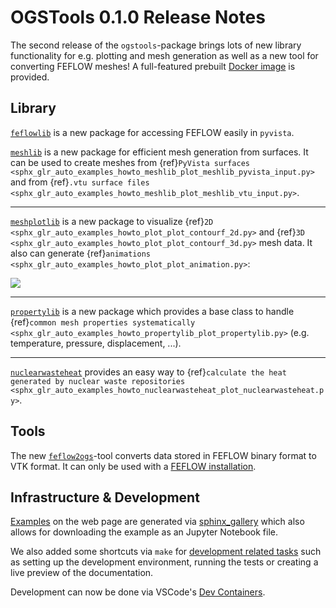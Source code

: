 # OGSTools 0.1.0 Release Notes

The second release of the `ogstools`-package brings lots of new library functionality for e.g. plotting and mesh generation as well as a new tool for converting FEFLOW meshes! A full-featured prebuilt [Docker image](../user-guide/docker.md) is provided.

## Library

[`feflowlib`](../user-guide/feflowlib.md) is a new package for accessing FEFLOW easily in `pyvista`.

[`meshlib`](../user-guide/meshlib.md) is a new package for efficient mesh generation from surfaces. It can be used to create meshes from  {ref}`PyVista surfaces <sphx_glr_auto_examples_howto_meshlib_plot_meshlib_pyvista_input.py>` and from {ref}`.vtu surface files <sphx_glr_auto_examples_howto_meshlib_plot_meshlib_vtu_input.py>`.

______________________________________________________________________

[`meshplotlib`](../user-guide/plot.md) is a new package to visualize {ref}`2D <sphx_glr_auto_examples_howto_plot_plot_contourf_2d.py>` and {ref}`3D <sphx_glr_auto_examples_howto_plot_plot_contourf_3d.py>` mesh data. It also can generate {ref}`animations <sphx_glr_auto_examples_howto_plot_plot_animation.py>`:

![](../auto_examples/howto_plot/images/sphx_glr_plot_animation_001.gif)

______________________________________________________________________

[`propertylib`](../user-guide/propertylib.md) is a new package which provides a base class to handle {ref}`common mesh properties systematically <sphx_glr_auto_examples_howto_propertylib_plot_propertylib.py>` (e.g. temperature, pressure, displacement, ...).

______________________________________________________________________

[`nuclearwasteheat`](../user-guide/nuclearwasteheat.md) provides an easy way to {ref}`calculate the heat generated by nuclear waste repositories <sphx_glr_auto_examples_howto_nuclearwasteheat_plot_nuclearwasteheat.py>`.

## Tools

The new [`feflow2ogs`](../user-guide/feflowlib.md)-tool converts data stored in FEFLOW binary format to VTK format. It can only be used with a [FEFLOW installation](../user-guide/feflowlib.md#installation).

## Infrastructure & Development

[Examples](../auto_examples/index.rst) on the web page are generated via [sphinx_gallery](https://sphinx-gallery.github.io/stable/index.html) which also allows for downloading the example as an Jupyter Notebook file.

We also added some shortcuts via `make` for [development related tasks](../development/index.md) such as setting up the development environment, running the tests or creating a live preview of the documentation.

Development can now be done via VSCode's [Dev Containers](../development/index.md#development-in-a-container-with-vscode).
